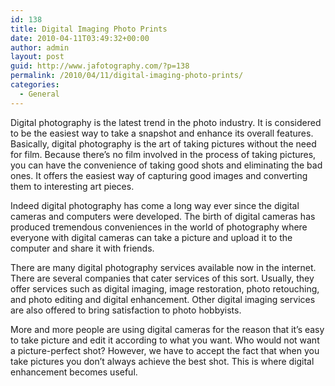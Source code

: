 ```yaml
---
id: 138
title: Digital Imaging Photo Prints
date: 2010-04-11T03:49:32+00:00
author: admin
layout: post
guid: http://www.jafotography.com/?p=138
permalink: /2010/04/11/digital-imaging-photo-prints/
categories:
  - General
---
```

Digital photography is the latest trend in the photo industry. It is considered to be the easiest way to take a snapshot and enhance its overall features. Basically, digital photography is the art of taking pictures without the need for film. Because there&#8217;s no film involved in the process of taking pictures, you can have the convenience of taking good shots and eliminating the bad ones. It offers the easiest way of capturing good images and converting them to interesting art pieces. 

Indeed digital photography has come a long way ever since the digital cameras and computers were developed. The birth of digital cameras has produced tremendous conveniences in the world of photography where everyone with digital cameras can take a picture and upload it to the computer and share it with friends. 

There are many digital photography services available now in the internet. There are several companies that cater services of this sort. Usually, they offer services such as digital imaging, image restoration, photo retouching, and photo editing and digital enhancement. Other digital imaging services are also offered to bring satisfaction to photo hobbyists. 

More and more people are using digital cameras for the reason that it&#8217;s easy to take picture and edit it according to what you want. Who would not want a picture-perfect shot? However, we have to accept the fact that when you take pictures you don&#8217;t always achieve the best shot. This is where digital enhancement becomes useful.